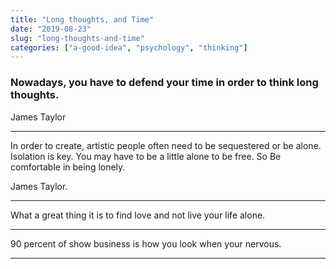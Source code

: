 ```yaml
---
title: "Long thoughts, and Time"
date: "2019-08-23"
slug: "long-thoughts-and-time"
categories: ["a-good-idea", "psychology", "thinking"]
---
```


<h3>Nowadays, you have to defend your time in order to think long thoughts.</h3>James Taylor

<hr>

In order to create, artistic people often need to be sequestered or be alone. Isolation is key. You may have to be a little alone to be free. So Be comfortable in being lonely.

James Taylor.

<hr>

What a great thing it is to find love and not live your life alone.

<hr>

90 percent of show business is how you look when your nervous.

<hr>

